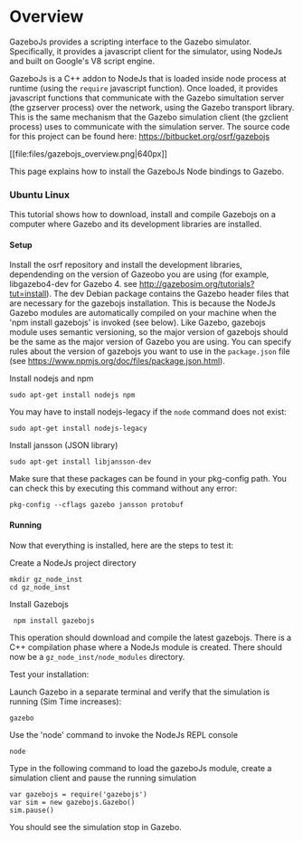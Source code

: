 # Overview

GazeboJs provides a scripting interface to the Gazebo simulator. Specifically, it provides a javascript client for the simulator, using NodeJs and built on Google's V8 script engine.

GazeboJs is a C++ addon to NodeJs that is loaded inside node process at runtime (using the `require` javascript function). Once loaded, it provides javascript functions that communicate with the Gazebo simultation server (the gzserver process) over the network, using the Gazebo transport library.
This is the same mechanism that the Gazebo simulation client (the gzclient process) uses to communicate with the simulation server.
The source code for this project can be found here: <https://bitbucket.org/osrf/gazebojs>

[[file:files/gazebojs_overview.png|640px]]

This page explains how to install the GazeboJs Node bindings to Gazebo.




### Ubuntu Linux

This tutorial shows how to download, install and compile Gazebojs on a computer where Gazebo and its  development libraries are installed.

#### Setup

Install the osrf repository and install the development libraries, dependending on the version of Gazeobo you are using (for example, libgazebo4-dev for Gazebo 4. see http://gazebosim.org/tutorials?tut=install). The dev Debian package contains the Gazebo header files that are necessary for the gazebojs installation. This is because the NodeJs Gazebo modules are automatically compiled on your machine when the 'npm install gazebojs' is invoked (see below).
Like Gazebo, gazebojs module uses semantic versioning, so the major version of gazebojs should be the same as the major version of Gazebo you are using. You can specify rules about the version of gazebojs you want to use in the `package.json` file (see https://www.npmjs.org/doc/files/package.json.html).

Install nodejs and npm 

    sudo apt-get install nodejs npm

You may have to install nodejs-legacy if the `node` command does not exist:

    sudo apt-get install nodejs-legacy

Install jansson (JSON library)

    sudo apt-get install libjansson-dev

Make sure that these packages can be found in your pkg-config path. You can check this by executing this command without any error:

    pkg-config --cflags gazebo jansson protobuf


#### Running

Now that everything is installed, here are the steps to test it:


Create a NodeJs project directory
 
    mkdir gz_node_inst
    cd gz_node_inst


Install Gazebojs

     npm install gazebojs

This operation should download and compile the latest gazebojs. There is a C++ compilation phase where a NodeJs module is created. There should now be a `gz_node_inst/node_modules` directory.



Test your installation:

Launch Gazebo in a separate terminal and verify that the simulation is running (Sim Time increases):

    gazebo


Use the 'node' command to invoke the NodeJs REPL console

    node

Type in the following command to load the gazeboJs module, create a simulation client and pause the running simulation

    var gazebojs = require('gazebojs')
    var sim = new gazebojs.Gazebo()
    sim.pause()

You should see the simulation stop in Gazebo.

